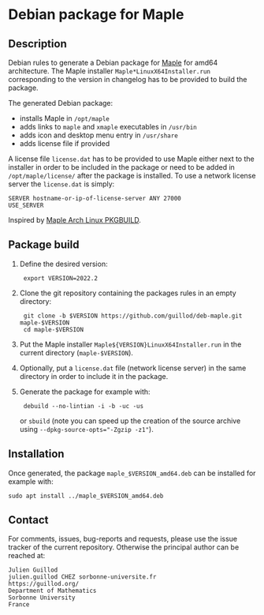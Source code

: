 # Debian package for Maple

## Description

Debian rules to generate a Debian package for [Maple](https://www.maplesoft.com/products/Maple/) for amd64 architecture. The Maple installer `Maple*LinuxX64Installer.run` corresponding to the version in changelog has to be provided to build the package.

The generated Debian package:
- installs Maple in `/opt/maple`
- adds links to `maple` and `xmaple` executables in `/usr/bin`
- adds icon and desktop menu entry in `/usr/share`
- adds license file if provided

A license file `license.dat` has to be provided to use Maple either next to the installer in order to be included in the package or need to be added in `/opt/maple/license/` after the package is installed. To use a network license server the `license.dat` is simply:

    SERVER hostname-or-ip-of-license-server ANY 27000
    USE_SERVER


Inspired by [Maple Arch Linux PKGBUILD](https://aur.archlinux.org/packages/maple2021).

## Package build

1. Define the desired version:

        export VERSION=2022.2

2. Clone the git repository containing the packages rules in an empty directory:

        git clone -b $VERSION https://github.com/guillod/deb-maple.git maple-$VERSION
        cd maple-$VERSION

3. Put the Maple installer `Maple${VERSION}LinuxX64Installer.run` in the current directory (`maple-$VERSION`).
4. Optionally, put a `license.dat` file (network license server) in the same directory in order to include it in the package.
5. Generate the package for example with:

        debuild --no-lintian -i -b -uc -us

    or `sbuild` (note you can speed up the creation of the source archive using `--dpkg-source-opts="-Zgzip -z1"`).

## Installation

Once generated, the package `maple_$VERSION_amd64.deb` can be installed for example with:

    sudo apt install ../maple_$VERSION_amd64.deb


## Contact

For comments, issues, bug-reports and requests, please use the issue tracker of the current repository. Otherwise the principal author can be reached at:

    Julien Guillod
    julien.guillod CHEZ sorbonne-universite.fr
    https://guillod.org/
    Department of Mathematics
    Sorbonne University
    France
